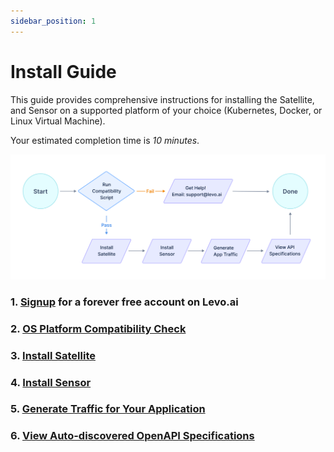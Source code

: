 ```yaml
---
sidebar_position: 1
---
```


# Install Guide

This guide provides comprehensive instructions for installing the Satellite, and Sensor on a supported platform of your choice (Kubernetes, Docker, or Linux Virtual Machine).

Your estimated completion time is *10 minutes*.

![Install Steps](../../../assets/api-observability-install.svg)

### 1. [Signup](https://levo.ai/levo-signup/) for a forever free account on Levo.ai

### 2. [OS Platform Compatibility Check](./os-compat-check.mdx)

### 3. [Install Satellite](./install-satellite.md)

### 4. [Install Sensor](./install-sensor.md)

### 5. [Generate Traffic for Your Application](./generate-traffic.md)

### 6. [View Auto-discovered OpenAPI Specifications](./view-api-catalog.md)

